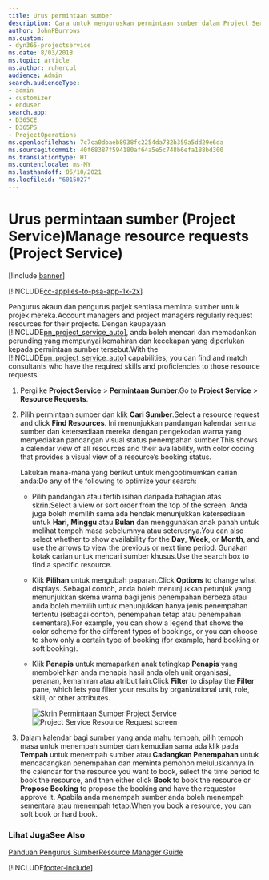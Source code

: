 ```yaml
---
title: Urus permintaan sumber
description: Cara untuk menguruskan permintaan sumber dalam Project Service
author: JohnPBurrows
ms.custom:
- dyn365-projectservice
ms.date: 8/03/2018
ms.topic: article
ms.author: ruhercul
audience: Admin
search.audienceType:
- admin
- customizer
- enduser
search.app:
- D365CE
- D365PS
- ProjectOperations
ms.openlocfilehash: 7c7ca0dbaeb8938fc2254da782b359a5dd29e6da
ms.sourcegitcommit: 40f68387f594180af64a5e5c748b6efa188bd300
ms.translationtype: HT
ms.contentlocale: ms-MY
ms.lasthandoff: 05/10/2021
ms.locfileid: "6015027"
---
```

# <a name="manage-resource-requests-project-service"></a><span data-ttu-id="7c978-103">Urus permintaan sumber (Project Service)</span><span class="sxs-lookup"><span data-stu-id="7c978-103">Manage resource requests (Project Service)</span></span>

[!include [banner](../includes/psa-now-project-operations.md)]

[!INCLUDE[cc-applies-to-psa-app-1x-2x](../includes/cc-applies-to-psa-app-1x-2x.md)]

<span data-ttu-id="7c978-104">Pengurus akaun dan pengurus projek sentiasa meminta sumber untuk projek mereka.</span><span class="sxs-lookup"><span data-stu-id="7c978-104">Account managers and project managers regularly request resources for their projects.</span></span> <span data-ttu-id="7c978-105">Dengan keupayaan [!INCLUDE[pn_project_service_auto](../includes/pn-project-service-auto.md)], anda boleh mencari dan memadankan perunding yang mempunyai kemahiran dan kecekapan yang diperlukan kepada permintaan sumber tersebut.</span><span class="sxs-lookup"><span data-stu-id="7c978-105">With the [!INCLUDE[pn_project_service_auto](../includes/pn-project-service-auto.md)] capabilities, you can find and match consultants who have the required skills and proficiencies to those resource requests.</span></span>  
  
1. <span data-ttu-id="7c978-106">Pergi ke **Project Service** > **Permintaan Sumber**.</span><span class="sxs-lookup"><span data-stu-id="7c978-106">Go to **Project Service** > **Resource Requests**.</span></span>  
  
2. <span data-ttu-id="7c978-107">Pilih permintaan sumber dan klik **Cari Sumber**.</span><span class="sxs-lookup"><span data-stu-id="7c978-107">Select a resource request and click **Find Resources**.</span></span> <span data-ttu-id="7c978-108">Ini menunjukkan pandangan kalendar semua sumber dan ketersediaan mereka dengan pengekodan warna yang menyediakan pandangan visual status penempahan sumber.</span><span class="sxs-lookup"><span data-stu-id="7c978-108">This shows a calendar view of all resources and their availability, with color coding that provides a visual view of a resource’s booking status.</span></span>  
  
    <span data-ttu-id="7c978-109">Lakukan mana-mana yang berikut untuk mengoptimumkan carian anda:</span><span class="sxs-lookup"><span data-stu-id="7c978-109">Do any of the following to optimize your search:</span></span>  
  
   -   <span data-ttu-id="7c978-110">Pilih pandangan atau tertib isihan daripada bahagian atas skrin.</span><span class="sxs-lookup"><span data-stu-id="7c978-110">Select a view or sort order from the top of the screen.</span></span> <span data-ttu-id="7c978-111">Anda juga boleh memilih sama ada hendak menunjukkan ketersediaan untuk **Hari**, **Minggu** atau **Bulan** dan menggunakan anak panah untuk melihat tempoh masa sebelumnya atau seterusnya.</span><span class="sxs-lookup"><span data-stu-id="7c978-111">You can also select whether to show availability for the **Day**, **Week**, or **Month**, and use the arrows to view the previous or next time period.</span></span> <span data-ttu-id="7c978-112">Gunakan kotak carian untuk mencari sumber khusus.</span><span class="sxs-lookup"><span data-stu-id="7c978-112">Use the search box to find a specific resource.</span></span>  
  
   -   <span data-ttu-id="7c978-113">Klik **Pilihan** untuk mengubah paparan.</span><span class="sxs-lookup"><span data-stu-id="7c978-113">Click **Options** to change what displays.</span></span> <span data-ttu-id="7c978-114">Sebagai contoh, anda boleh menunjukkan petunjuk yang menunjukkan skema warna bagi jenis penempahan berbeza atau anda boleh memilih untuk menunjukkan hanya jenis penempahan tertentu (sebagai contoh, penempahan tetap atau penempahan sementara).</span><span class="sxs-lookup"><span data-stu-id="7c978-114">For example, you can show a legend that shows the color scheme for the different types of bookings, or you can choose to show only a certain type of booking (for example, hard booking or soft booking).</span></span>  
  
   -   <span data-ttu-id="7c978-115">Klik **Penapis** untuk memaparkan anak tetingkap **Penapis** yang membolehkan anda menapis hasil anda oleh unit organisasi, peranan, kemahiran atau atribut lain.</span><span class="sxs-lookup"><span data-stu-id="7c978-115">Click **Filter** to display the **Filter** pane, which lets you filter your results by organizational unit, role, skill, or other attributes.</span></span>  
  
       <span data-ttu-id="7c978-116">![Skrin Permintaan Sumber Project Service](../psa/media/project-service-resource-request-screen.png "Skrin Permintaan Sumber Project Service")</span><span class="sxs-lookup"><span data-stu-id="7c978-116">![Project Service Resource Request screen](../psa/media/project-service-resource-request-screen.png "Project Service Resource Request screen")</span></span>  
  
3. <span data-ttu-id="7c978-117">Dalam kalendar bagi sumber yang anda mahu tempah, pilih tempoh masa untuk menempah sumber dan kemudian sama ada klik pada **Tempah** untuk menempah sumber atau **Cadangkan Penempahan** untuk mencadangkan penempahan dan meminta pemohon meluluskannya.</span><span class="sxs-lookup"><span data-stu-id="7c978-117">In the calendar for the resource you want to book, select the time period to book the resource, and then either click **Book** to book the resource or **Propose Booking** to propose the booking and have the requestor approve it.</span></span> <span data-ttu-id="7c978-118">Apabila anda menempah sumber anda boleh menempah sementara atau menempah tetap.</span><span class="sxs-lookup"><span data-stu-id="7c978-118">When you book a resource, you can soft book or hard book.</span></span>  
  
### <a name="see-also"></a><span data-ttu-id="7c978-119">Lihat Juga</span><span class="sxs-lookup"><span data-stu-id="7c978-119">See Also</span></span>  
 [<span data-ttu-id="7c978-120">Panduan Pengurus Sumber</span><span class="sxs-lookup"><span data-stu-id="7c978-120">Resource Manager Guide</span></span>](../psa/resource-manager-guide.md)


[!INCLUDE[footer-include](../includes/footer-banner.md)]